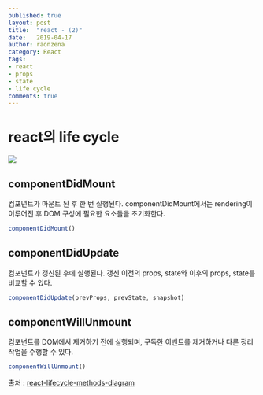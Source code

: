 ```yaml
---
published: true
layout: post
title:  "react - (2)"
date:   2019-04-17
author: raonzena 
category: React
tags:
- react
- props
- state
- life cycle
comments: true
---
```


# react의 life cycle #

![](https://raonzena.github.io/images/react_life_cycle.png)

## componentDidMount
컴포넌트가 마운트 된 후 한 번 실행된다. componentDidMount에서는 rendering이 이루어진 후 DOM 구성에 필요한 요소들을 초기화한다.  

~~~javascript
componentDidMount()
~~~

## componentDidUpdate
컴포넌트가 갱신된 후에 실행된다. 갱신 이전의 props, state와 이후의 props, state를 비교할 수 있다.  

~~~javascript
componentDidUpdate(prevProps, prevState, snapshot)
~~~

## componentWillUnmount
컴포넌트를 DOM에서 제거하기 전에 실행되며, 구독한 이벤트를 제거하거나 다른 정리 작업을 수행할 수 있다.  

~~~javascript
componentWillUnmount()
~~~

출처 : [react-lifecycle-methods-diagram](http://projects.wojtekmaj.pl/react-lifecycle-methods-diagram/)

